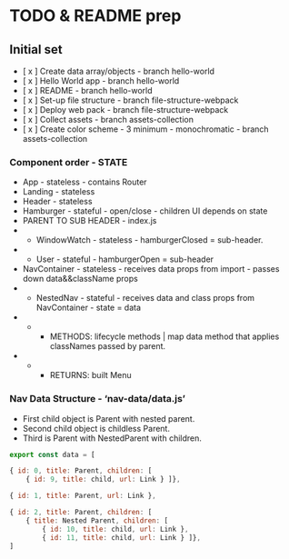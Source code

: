 # TODO & README prep

## Initial set

- [ x ] Create data array/objects - branch hello-world
- [ x ] Hello World app - branch hello-world
- [ x ] README - branch hello-world
- [ x ] Set-up file structure - branch file-structure-webpack
- [ x ] Deploy web pack - branch file-structure-webpack
- [ x ] Collect assets - branch assets-collection
- [ x ] Create color scheme - 3 minimum - monochromatic - branch assets-collection

### Component order - STATE

- App - stateless - contains Router
- Landing - stateless
- Header - stateless
- Hamburger - stateful - open/close - children UI depends on state
- PARENT TO SUB HEADER - index.js
- - WindowWatch - stateless - hamburgerClosed = sub-header.
- - User - stateful - hamburgerOpen = sub-header
- NavContainer - stateless - receives data props from import - passes down data&&className props
- - NestedNav - stateful - receives data and class props from NavContainer - state = data
- - - METHODS: lifecycle methods | map data method that applies classNames passed by parent.
- - - RETURNS: built Menu

### Nav Data Structure - ‘nav-data/data.js’

- First child object is Parent with nested parent.
- Second child object is childless Parent.
- Third is Parent with NestedParent with children.

```js
export const data = [

{ id: 0, title: Parent, children: [
    { id: 9, title: child, url: Link } ]},

{ id: 1, title: Parent, url: Link },

{ id: 2, title: Parent, children: [
    { title: Nested Parent, children: [
        { id: 10, title: child, url: Link },
        { id: 11, title: child, url: Link } ]},
]
```